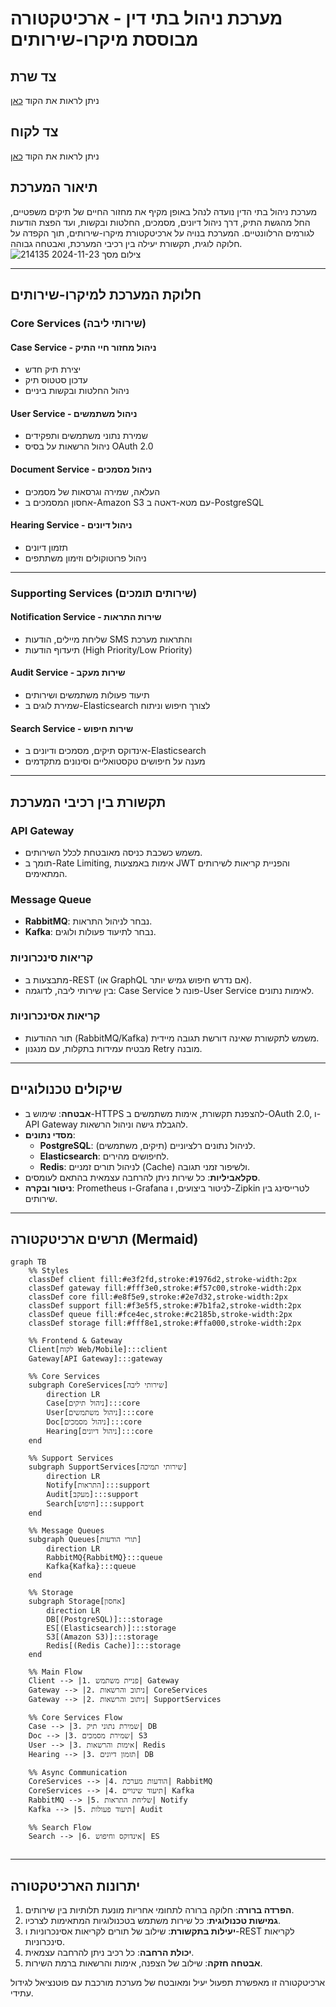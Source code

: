 
# מערכת ניהול בתי דין - ארכיטקטורה מבוססת מיקרו-שירותים

## **צד שרת**
ניתן לראות את הקוד [כאן](https://github.com/LeahFeldheim/CourtsTask/tree/master/CourtsTaskAPI)
## **צד לקוח**
ניתן לראות את הקוד [כאן](https://github.com/LeahFeldheim/CourtsTask/tree/master/src)
## **תיאור המערכת**
מערכת ניהול בתי הדין נועדה לנהל באופן מקיף את מחזור החיים של תיקים משפטיים, החל מהגשת התיק, דרך ניהול דיונים, מסמכים, החלטות ובקשות, ועד הפצת הודעות לגורמים הרלוונטיים. המערכת בנויה על ארכיטקטורת מיקרו-שירותים, תוך הקפדה על חלוקה לוגית, תקשורת יעילה בין רכיבי המערכת, ואבטחה גבוהה.
![צילום מסך 2024-11-23 214135](https://github.com/user-attachments/assets/917fdb46-c260-415d-b910-5e43c10227e3)


---

## **חלוקת המערכת למיקרו-שירותים**

### **Core Services** (שירותי ליבה)

#### **Case Service** - ניהול מחזור חיי התיק
- יצירת תיק חדש
- עדכון סטטוס תיק
- ניהול החלטות ובקשות ביניים

#### **User Service** - ניהול משתמשים
- שמירת נתוני משתמשים ותפקידים
- ניהול הרשאות על בסיס OAuth 2.0

#### **Document Service** - ניהול מסמכים
- העלאה, שמירה וגרסאות של מסמכים
- אחסון המסמכים ב-Amazon S3 עם מטא-דאטה ב-PostgreSQL

#### **Hearing Service** - ניהול דיונים
- תזמון דיונים
- ניהול פרוטוקולים וזימון משתתפים

---

### **Supporting Services** (שירותים תומכים)

#### **Notification Service** - שירות התראות
- שליחת מיילים, הודעות SMS והתראות מערכת
- תיעדוף הודעות (High Priority/Low Priority)

#### **Audit Service** - שירות מעקב
- תיעוד פעולות משתמשים ושירותים
- שמירת לוגים ב-Elasticsearch לצורך חיפוש וניתוח

#### **Search Service** - שירות חיפוש
- אינדוקס תיקים, מסמכים ודיונים ב-Elasticsearch
- מענה על חיפושים טקסטואליים וסינונים מתקדמים

---

## **תקשורת בין רכיבי המערכת**

### **API Gateway**
- משמש כשכבת כניסה מאובטחת לכלל השירותים.
- תומך ב-Rate Limiting, אימות באמצעות JWT והפניית קריאות לשירותים המתאימים.

### **Message Queue**
- **RabbitMQ**: נבחר לניהול התראות.
- **Kafka**: נבחר לתיעוד פעולות ולוגים.

### **קריאות סינכרוניות**
- מתבצעות ב-REST (או GraphQL אם נדרש חיפוש גמיש יותר).
- בין שירותי ליבה, לדוגמה: Case Service פונה ל-User Service לאימות נתונים.

### **קריאות אסינכרוניות**
- תור ההודעות (RabbitMQ/Kafka) משמש לתקשורת שאינה דורשת תגובה מיידית.
- מבטיח עמידות בתקלות, עם מנגנון Retry מובנה.

---

## **שיקולים טכנולוגיים**
- **אבטחה**: שימוש ב-HTTPS להצפנת תקשורת, אימות משתמשים ב-OAuth 2.0, ו-API Gateway להגבלת גישה וניהול הרשאות.
- **מסדי נתונים**:  
  - **PostgreSQL**: לניהול נתונים רלציוניים (תיקים, משתמשים).
  - **Elasticsearch**: לחיפושים מהירים.
  - **Redis**: לניהול תורים זמניים (Cache) ולשיפור זמני תגובה.
- **סקלאביליות**: כל שירות ניתן להרחבה עצמאית בהתאם לעומסים.
- **ניטור ובקרה**: Prometheus ו-Grafana לניטור ביצועים, ו-Zipkin לטרייסינג בין שירותים.

---

## **תרשים ארכיטקטורה (Mermaid)**

```mermaid
graph TB
    %% Styles
    classDef client fill:#e3f2fd,stroke:#1976d2,stroke-width:2px
    classDef gateway fill:#fff3e0,stroke:#f57c00,stroke-width:2px
    classDef core fill:#e8f5e9,stroke:#2e7d32,stroke-width:2px
    classDef support fill:#f3e5f5,stroke:#7b1fa2,stroke-width:2px
    classDef queue fill:#fce4ec,stroke:#c2185b,stroke-width:2px
    classDef storage fill:#fff8e1,stroke:#ffa000,stroke-width:2px

    %% Frontend & Gateway
    Client[לקוח Web/Mobile]:::client
    Gateway[API Gateway]:::gateway

    %% Core Services
    subgraph CoreServices[שירותי ליבה]
        direction LR
        Case[ניהול תיקים]:::core
        User[ניהול משתמשים]:::core
        Doc[ניהול מסמכים]:::core
        Hearing[ניהול דיונים]:::core
    end

    %% Support Services
    subgraph SupportServices[שירותי תמיכה]
        direction LR
        Notify[התראות]:::support
        Audit[מעקב]:::support
        Search[חיפוש]:::support
    end

    %% Message Queues
    subgraph Queues[תורי הודעות]
        direction LR
        RabbitMQ{RabbitMQ}:::queue
        Kafka{Kafka}:::queue
    end

    %% Storage
    subgraph Storage[אחסון]
        direction LR
        DB[(PostgreSQL)]:::storage
        ES[(Elasticsearch)]:::storage
        S3[(Amazon S3)]:::storage
        Redis[(Redis Cache)]:::storage
    end

    %% Main Flow
    Client --> |1. פניית משתמש| Gateway
    Gateway --> |2. ניתוב והרשאות| CoreServices
    Gateway --> |2. ניתוב והרשאות| SupportServices

    %% Core Services Flow
    Case --> |3. שמירת נתוני תיק| DB
    Doc --> |3. שמירת מסמכים| S3
    User --> |3. אימות והרשאות| Redis
    Hearing --> |3. תזמון דיונים| DB

    %% Async Communication
    CoreServices --> |4. הודעות מערכת| RabbitMQ
    CoreServices --> |4. תיעוד שינויים| Kafka
    RabbitMQ --> |5. שליחת התראות| Notify
    Kafka --> |5. תיעוד פעולות| Audit

    %% Search Flow
    Search --> |6. אינדוקס וחיפוש| ES


```

---

## **יתרונות הארכיטקטורה**
1. **הפרדה ברורה**: חלוקה ברורה לתחומי אחריות מונעת תלותיות בין שירותים.
2. **גמישות טכנולוגית**: כל שירות משתמש בטכנולוגיות המתאימות לצרכיו.
3. **יעילות בתקשורת**: שילוב של תורים לקריאות אסינכרוניות ו-REST לקריאות סינכרוניות.
4. **יכולת הרחבה**: כל רכיב ניתן להרחבה עצמאית.
5. **אבטחה חזקה**: שילוב של הצפנה, אימות והרשאות ברמת השירות.

ארכיטקטורה זו מאפשרת תפעול יעיל ומאובטח של מערכת מורכבת עם פוטנציאל לגידול עתידי.
